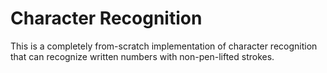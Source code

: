 # Character Recognition #

This is a completely from-scratch implementation of character recognition that can recognize written numbers with non-pen-lifted strokes.